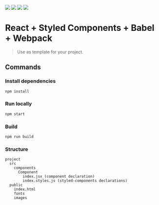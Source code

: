 [![](https://img.shields.io/badge/-React.js-black?logo=react)](https://react.dev/)
[![](https://img.shields.io/badge/-Styled%20Components-black?logo=styled-components)](https://styled-components.com/)
[![](https://img.shields.io/badge/-Babel-black?logo=babel)](https://babeljs.io/)
[![](https://img.shields.io/badge/-Webpack-black?logo=webpack)](https://webpack.js.org/)

# React + Styled Components + Babel + Webpack
> Use as template for your project.

## Commands
### Install dependencies

```bash
npm install
```

### Run locally

```bash
npm start
```

### Build

```bash
npm run build
```

### Structure

```ascii
project
  src
    components
      Component
        index.jsx (component declaration)
        index.styles.js (styled-components declarations)
  public
    index.html
    fonts
    images
```
